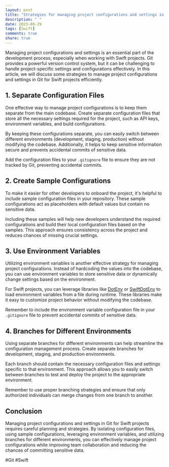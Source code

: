 ```yaml
---
layout: post
title: "Strategies for managing project configurations and settings in Git for Swift projects"
description: " "
date: 2023-09-29
tags: [Swift]
comments: true
share: true
---
```


Managing project configurations and settings is an essential part of the development process, especially when working with Swift projects. Git provides a powerful version control system, but it can be challenging to handle project-specific settings and configurations effectively. In this article, we will discuss some strategies to manage project configurations and settings in Git for Swift projects efficiently.

## 1. Separate Configuration Files

One effective way to manage project configurations is to keep them separate from the main codebase. Create separate configuration files that store all the necessary settings required for the project, such as API keys, environment variables, and build configurations.

By keeping these configurations separate, you can easily switch between different environments (development, staging, production) without modifying the codebase. Additionally, it helps to keep sensitive information secure and prevents accidental commits of sensitive data.

Add the configuration files to your `.gitignore` file to ensure they are not tracked by Git, preventing accidental commits.

## 2. Create Sample Configurations

To make it easier for other developers to onboard the project, it's helpful to include sample configuration files in your repository. These sample configurations act as placeholders with default values but contain no sensitive data.

Including these samples will help new developers understand the required configurations and build their local configuration files based on the samples. This approach ensures consistency across the project and reduces chances of missing crucial settings.

## 3. Use Environment Variables

Utilizing environment variables is another effective strategy for managing project configurations. Instead of hardcoding the values into the codebase, you can use environment variables to store sensitive data or dynamically change settings based on the environment.

For Swift projects, you can leverage libraries like [DotEnv](https://github.com/cocoatoucher/DotEnv) or [SwiftDotEnv](https://github.com/SwiftGen/SwiftDotEnv) to load environment variables from a file during runtime. These libraries make it easy to customize project behavior without modifying the codebase.

Remember to include the environment variable configuration file in your `.gitignore` file to prevent accidental commits of sensitive data.

## 4. Branches for Different Environments

Using separate branches for different environments can help streamline the configuration management process. Create separate branches for development, staging, and production environments.

Each branch should contain the necessary configuration files and settings specific to that environment. This approach allows you to easily switch between branches to test and deploy the project to the appropriate environment.

Remember to use proper branching strategies and ensure that only authorized individuals can merge changes from one branch to another.

## Conclusion

Managing project configurations and settings in Git for Swift projects requires careful planning and strategies. By isolating configuration files, using sample configurations, leveraging environment variables, and utilizing branches for different environments, you can effectively manage project configurations while improving team collaboration and reducing the chances of committing sensitive data.

#Git #Swift